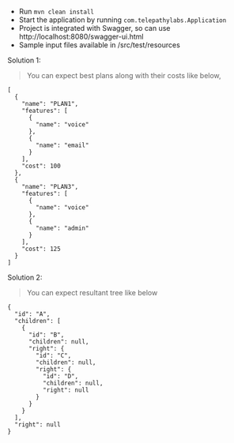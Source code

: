 
- Run ```mvn clean install```
- Start the application by running ```com.telepathylabs.Application```
- Project is integrated with Swagger, so can use http://localhost:8080/swagger-ui.html 
- Sample input files available in /src/test/resources

Solution 1: 

> You can expect best plans along with their costs like below,
```
[
  {
    "name": "PLAN1",
    "features": [
      {
        "name": "voice"
      },
      {
        "name": "email"
      }
    ],
    "cost": 100
  },
  {
    "name": "PLAN3",
    "features": [
      {
        "name": "voice"
      },
      {
        "name": "admin"
      }
    ],
    "cost": 125
  }
]
```

Solution 2: 
> You can expect resultant tree like below
```
{
  "id": "A",
  "children": [
    {
      "id": "B",
      "children": null,
      "right": {
        "id": "C",
        "children": null,
        "right": {
          "id": "D",
          "children": null,
          "right": null
        }
      }
    }
  ],
  "right": null
}
```
